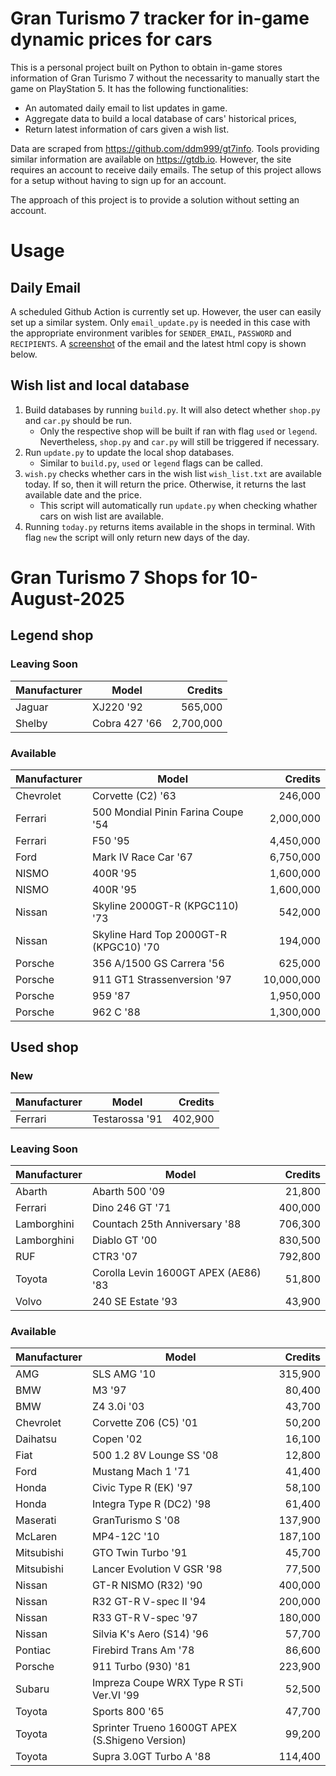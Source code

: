 # Gran Turismo 7 tracker for in-game dynamic prices for cars

This is a personal project built on Python to obtain in-game stores information of Gran Turismo 7 without the necessarity to manually start the game on PlayStation 5. It has the following functionalities:

- An automated daily email to list updates in game.
- Aggregate data to build a local database of cars' historical prices,
- Return latest information of cars given a wish list.

Data are scraped from https://github.com/ddm999/gt7info. Tools providing similar information are available on https://gtdb.io. However, the site requires an account to receive daily emails. The setup of this project allows for a setup without having to sign up for an account.

The approach of this project is to provide a solution without setting an account.

# Usage

## Daily Email

A scheduled Github Action is currently set up. However, the user can easily set up a similar system. Only `email_update.py` is needed in this case with the appropriate environment varibles for `SENDER_EMAIL`, `PASSWORD` and `RECIPIENTS`. A [screenshot](https://raw.githubusercontent.com/marcohoucheng/Gran-Turismo-7-Price-Tracker/main/data/email_screenshot.png) of the email and the latest html copy is shown below.

## Wish list and local database

1. Build databases by running `build.py`. It will also detect whether `shop.py` and `car.py` should be run.
    - Only the respective shop will be built if ran with flag `used` or `legend`. Nevertheless, `shop.py` and `car.py` will still be triggered if necessary.
2. Run `update.py` to update the local shop databases.
    - Similar to `build.py`, `used` or `legend` flags can be called.
3. `wish.py` checks whether cars in the wish list `wish_list.txt` are available today. If so, then it will return the price. Otherwise, it returns the last available date and the price.
    - This script will automatically run `update.py` when checking whather cars on wish list are available.
4. Running `today.py` returns items available in the shops in terminal. With flag `new` the script will only return new days of the day.


# Gran Turismo 7 Shops for 10-August-2025



## Legend shop

### Leaving Soon
 | Manufacturer | Model | Credits |
 | --- | --- | --: |
|Jaguar|XJ220 '92|565,000|
|Shelby|Cobra 427 '66|2,700,000|

### Available
 | Manufacturer | Model | Credits |
 | --- | --- | --: |
|Chevrolet|Corvette (C2) '63|246,000|
|Ferrari|500 Mondial Pinin Farina Coupe '54|2,000,000|
|Ferrari|F50 '95|4,450,000|
|Ford|Mark IV Race Car '67|6,750,000|
|NISMO|400R '95|1,600,000|
|NISMO|400R '95|1,600,000|
|Nissan|Skyline 2000GT-R (KPGC110) '73|542,000|
|Nissan|Skyline Hard Top 2000GT-R (KPGC10) '70|194,000|
|Porsche|356 A/1500 GS Carrera '56|625,000|
|Porsche|911 GT1 Strassenversion '97|10,000,000|
|Porsche|959 '87|1,950,000|
|Porsche|962 C '88|1,300,000|


## Used shop

### New
 | Manufacturer | Model | Credits |
 | --- | --- | --: |
|Ferrari|Testarossa '91|402,900|

### Leaving Soon
 | Manufacturer | Model | Credits |
 | --- | --- | --: |
|Abarth|Abarth 500 '09|21,800|
|Ferrari|Dino 246 GT '71|400,000|
|Lamborghini|Countach 25th Anniversary '88|706,300|
|Lamborghini|Diablo GT '00|830,500|
|RUF|CTR3 '07|792,800|
|Toyota|Corolla Levin 1600GT APEX (AE86) '83|51,800|
|Volvo|240 SE Estate '93|43,900|

### Available
 | Manufacturer | Model | Credits |
 | --- | --- | --: |
|AMG|SLS AMG '10|315,900|
|BMW|M3 '97|80,400|
|BMW|Z4 3.0i '03|43,700|
|Chevrolet|Corvette Z06 (C5) '01|50,200|
|Daihatsu|Copen '02|16,100|
|Fiat|500 1.2 8V Lounge SS '08|12,800|
|Ford|Mustang Mach 1 '71|41,400|
|Honda|Civic Type R (EK) '97|58,100|
|Honda|Integra Type R (DC2) '98|61,400|
|Maserati|GranTurismo S '08|137,900|
|McLaren|MP4-12C '10|187,100|
|Mitsubishi|GTO Twin Turbo '91|45,700|
|Mitsubishi|Lancer Evolution V GSR '98|77,500|
|Nissan|GT-R NISMO (R32) '90|400,000|
|Nissan|R32 GT-R V-spec II '94|200,000|
|Nissan|R33 GT-R V-spec '97|180,000|
|Nissan|Silvia K's Aero (S14) '96|57,700|
|Pontiac|Firebird Trans Am '78|86,600|
|Porsche|911 Turbo (930) '81|223,900|
|Subaru|Impreza Coupe WRX Type R STi Ver.VI '99|52,500|
|Toyota|Sports 800 '65|47,700|
|Toyota|Sprinter Trueno 1600GT APEX (S.Shigeno Version)|99,200|
|Toyota|Supra 3.0GT Turbo A '88|114,400|
